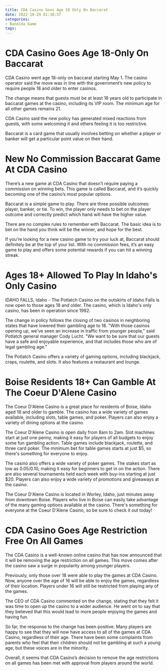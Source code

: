 ```yaml
---
title: CDA Casino Goes Age 18 Only On Baccarat
date: 2022-10-29 01:38:57
categories:
- Bandida Game
tags:
---
```



#  CDA Casino Goes Age 18-Only On Baccarat

CDA Casino went age 18-only on baccarat starting May 1. The casino operator said the move was in line with the government’s new policy to require people 18 and older to enter casinos.

The change means that guests must be at least 18 years old to participate in baccarat games at the casino, including its VIP room. The minimum age for all other games remains 21.

CDA Casino said the new policy has generated mixed reactions from guests, with some welcoming it and others feeling it is too restrictive.

Baccarat is a card game that usually involves betting on whether a player or banker will get a particular point value on their hand.

#  New No Commission Baccarat Game At CDA Casino

There’s a new game at CDA Casino that doesn’t require paying a commission on winning bets. This game is called Baccarat, and it’s quickly becoming one of the casino’s most popular options.

Baccarat is a simple game to play. There are three possible outcomes: player, banker, or tie. To win, the player only needs to bet on the player outcome and correctly predict which hand will have the higher value.

There are no complex rules to remember with Baccarat. The basic idea is to bet on the hand you think will be the winner, and hope for the best.

If you’re looking for a new casino game to try your luck at, Baccarat should definitely be at the top of your list. With no commission fees, it’s an easy game to play and offers some potential rewards if you can hit a winning streak.

#  Ages 18+ Allowed To Play In Idaho's Only Casino

IDAHO FALLS, Idaho - The Potlatch Casino on the outskirts of Idaho Falls is now open to those ages 18 and older. The casino, which is Idaho's only casino, has been in operation since 1992.

The change in policy follows the closing of two casinos in neighboring states that have lowered their gambling age to 18. "With those casinos opening up, we've seen an increase in traffic from younger people," said Potlatch general manager Cody Lucht. "We want to be sure that our guests have a safe and enjoyable experience, and that includes those who are of legal gambling age."

The Potlatch Casino offers a variety of gaming options, including blackjack, craps, roulette, and slots. It also features a restaurant and lounge.

#  Boise Residents 18+ Can Gamble At The Coeur D'Alene Casino

The Coeur D'Alene Casino is a great place for residents of Boise, Idaho aged 18 and older to gamble. The casino has a wide variety of games available, including slots, table games, and poker. Players can also enjoy a variety of dining options at the casino.

The Coeur D'Alene Casino is open daily from 8am to 2am. Slot machines start at just one penny, making it easy for players of all budgets to enjoy some fun gambling action. Table games include blackjack, roulette, and three card poker. The minimum bet for table games starts at just $5, so there's something for everyone to enjoy.

The casino also offers a wide variety of poker games. The stakes start as low as $0.05/$0.10, making it easy for beginners to get in on the action. There are also several tournaments held each week with buy-ins starting at just $20. Players can also enjoy a wide variety of promotions and giveaways at the casino.

The Coeur D'Alene Casino is located in Worley, Idaho, just minutes away from downtown Boise. Players who live in Boise can easily take advantage of the many gaming options available at the casino. There's something for everyone at the Coeur D'Alene Casino, so be sure to check it out today!

#  CDA Casino Goes Age Restriction Free On All Games

The CDA Casino is a well-known online casino that has now announced that it will be removing the age restriction on all games. This move comes after the casino saw a surge in popularity among younger players.

Previously, only those over 18 were able to play the games at CDA Casino. Now, anyone over the age of 16 will be able to enjoy the games, regardless of their location. Players under 16 will still be restricted from playing any of the games.

The CEO of CDA Casino commented on the change, stating that they felt it was time to open up the casino to a wider audience. He went on to say that they believed that this would lead to more people enjoying the games and having fun.

So far, the response to the change has been positive. Many players are happy to see that they will now have access to all of the games at CDA Casino, regardless of their age. There have been some complaints from parents who feel that their children should not be gambling at such a young age, but these voices are in the minority.

Overall, it seems that CDA Casino’s decision to remove the age restrictions on all games has been met with approval from players around the world.